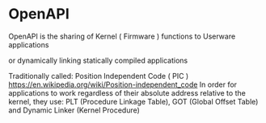 # OpenAPI

OpenAPI is the sharing of Kernel ( Firmware ) functions to Userware applications

or dynamically linking statically compiled applications

Traditionally called: Position Independent Code ( PIC )
https://en.wikipedia.org/wiki/Position-independent_code
In order for applications to work regardless of their absolute address relative to the kernel, they use:
PLT (Procedure Linkage Table), GOT (Global Offset Table) and Dynamic Linker (Kernel Procedure)
